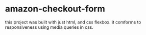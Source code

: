 # amazon-checkout-form
this project was built with just html, and css flexbox.
it comforms to responsiveness using media queries in css.
